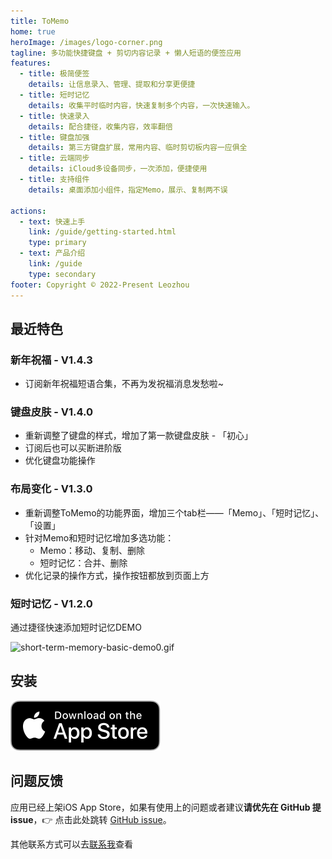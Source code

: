 ```yaml
---
title: ToMemo
home: true
heroImage: /images/logo-corner.png
tagline: 多功能快捷键盘 + 剪切内容记录 + 懒人短语的便签应用
features:
  - title: 极简便签
    details: 让信息录入、管理、提取和分享更便捷
  - title: 短时记忆
    details: 收集平时临时内容，快速复制多个内容，一次快速输入。
  - title: 快速录入
    details: 配合捷径，收集内容，效率翻倍
  - title: 键盘加强
    details: 第三方键盘扩展，常用内容、临时剪切板内容一应俱全
  - title: 云端同步
    details: iCloud多设备同步，一次添加，便捷使用
  - title: 支持组件
    details: 桌面添加小组件，指定Memo，展示、复制两不误

actions:
  - text: 快速上手
    link: /guide/getting-started.html
    type: primary
  - text: 产品介绍
    link: /guide
    type: secondary
footer: Copyright © 2022-Present Leozhou
---
```


## 最近特色

### 新年祝福 - V1.4.3
- 订阅新年祝福短语合集，不再为发祝福消息发愁啦~

### 键盘皮肤 - V1.4.0
- 重新调整了键盘的样式，增加了第一款键盘皮肤 - 「初心」
- 订阅后也可以买断进阶版
- 优化键盘功能操作

### 布局变化 - V1.3.0
- 重新调整ToMemo的功能界面，增加三个tab栏——「Memo」、「短时记忆」、「设置」
- 针对Memo和短时记忆增加多选功能：
  - Memo：移动、复制、删除
  - 短时记忆：合并、删除
- 优化记录的操作方式，操作按钮都放到页面上方


### 短时记忆 - V1.2.0
通过捷径快速添加短时记忆DEMO

![short-term-memory-basic-demo0.gif](/images/short-term-memory/short-term-memory-basic-demo0.gif)

## 安装
[![Download on the Mac App Store](/images/download/Download_on_the_App_Store_Badge_US-UK_RGB_blk_092917.svg)](https://apps.apple.com/cn/app/tomemo/id1610843304)


## 问题反馈

应用已经上架iOS App Store，如果有使用上的问题或者建议**请优先在 GitHub 提 issue**，👉 点击此处跳转 [GitHub issue](https://github.com/le0zh0u/ToMemo-doc/issues)。

其他联系方式可以去[联系我](/general/contact.html)查看